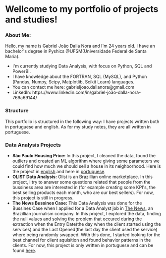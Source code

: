 <h1>Wellcome to my portfolio of projects and studies!</h1> 

<h3>About Me:</h3>
Hello, my name is Gabriel João Dalla Nora and I'm 24 years old. I have an bachelor's degree in Pyshics @UFSM(Universidade Federal de Santa Maria).

<ul>
  <li> I'm currently studying Data Analysis, with focus on Python, SQL and PowerBI. </li>
  <li> I have knowledge about the FORTRAN, SQL (MySQL), and Python (Pandas, Numpy, Scipy, Matplotlib, Scikit Learn) languages.</li>
  <li> You can contact me here: gabrieljoao.dallanora@gmail.com </li>
  <li> LinkedIn: https://www.linkedin.com/in/gabriel-joão-dalla-nora-769a69144/ </li>
</ul>

<h3>
Structure
</h3>

This portfolio is structured in the following way: I have projects written both in portuguese and english. As for my study notes, they are all written in portuguese.

<h3>Data Analysis Projects</h3>
<ul>
  <li><b>São Paulo Housing Price:</b> In this project, I cleaned the data, found the outliers and created an ML algorithm where giving some parameters we could find how much we should sell a house in its neighborhood. Here is the project in  <a href=https://github.com/GabrielJDN/Projetos-Projects/blob/main/English/São%20Paulo%20housing%20prices/Final%20Project.ipynb>english</a> and here in <a href=https://github.com/GabrielJDN/Projetos-Projects/blob/main/Português/Previsão%20de%20preço%20de%20imóveis%20em%20São%20Paulo/Projeto_Final_Portugues.ipynb>portuguese</a>.</li>
  <li><b>OLIST Data Analysis:</b> Olist is an Brazillian online marketplace. In this project, I try to answer some questions related that people from the bussiness area are interested in (for example creating some KPI's, the best selling products each month, who are our best sellers). For now, this project is still in progress.</li>
  <li><b>The News Bussines Case:</b> This Data Analysis was done for the Bussines Case when I applied for a Data Analyst job in <a href=https://thenewscc.com.br>The News</a>, an Brazillian journalism company. In this project, I explored the data, finding the null values and solving the problem that occured during the extraction when the Entry Date(the day when the client started using the services) and the Last Opened(the last day the client used the service) where being randomly swapped. With this done, I started looking for the best channel for client aquisition and found behavior patterns in the clients. For now, this project is only written in portuguese and can be found <a href=https://github.com/GabrielJDN/Projetos-Projects/blob/main/Português/Estudo%20de%20caso%20The%20News/The_News_Analise_Dados.ipynb>here</a>.</li>
</ul>

<!---
GabrielJDN/GabrielJDN is a ✨ special ✨ repository because its `README.md` (this file) appears on your GitHub profile.
You can click the Preview link to take a look at your changes.
--->
